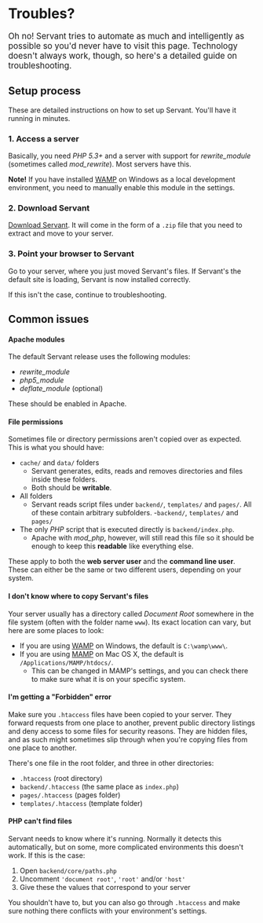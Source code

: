 
# Troubles?

<big>Oh no! Servant tries to automate as much and intelligently as possible so you'd never have to visit this page. Technology doesn't always work, though, so here's a detailed guide on troubleshooting.</big>

## Setup process

These are detailed instructions on how to set up Servant. You'll have it running in minutes.

### 1. Access a server

Basically, you need *PHP 5.3+* and a server with support for *rewrite_module* (sometimes called *mod_rewrite*). Most servers have this.

**Note!** If you have installed [WAMP](http://www.wampserver.com/en/) on Windows as a local development environment, you need to manually enable this module in the settings.



### 2. Download Servant

[Download Servant](https://github.com/Eiskis/Servant/archive/master.zip). It will come in the form of a `.zip` file that you need to extract and move to your server.



### 3. Point your browser to Servant

Go to your server, where you just moved Servant's files. If Servant's the default site is loading, Servant is now installed correctly.

If this isn't the case, continue to troubleshooting.



## Common issues

#### Apache modules

The default Servant release uses the following modules:

- *rewrite_module*
- *php5_module*
- *deflate_module* (optional)

These should be enabled in Apache.



#### File permissions

Sometimes file or directory permissions aren't copied over as expected. This is what you should have:

- `cache/` and `data/` folders
	- Servant generates, edits, reads and removes directories and files inside these folders.
	- Both should be **writable**.
- All folders
	- Servant reads script files under `backend/`, `templates/` and `pages/`. All of these contain arbitrary subfolders.
	-`backend/`, `templates/` and `pages/`
- The only *PHP* script that is executed directly is `backend/index.php`.
	- Apache with *mod_php*, however, will still read this file so it should be enough to keep this **readable** like everything else.

These apply to both the **web server user** and the **command line user**. These can either be the same or two different users, depending on your system.



#### I don't know where to copy Servant's files

Your server usually has a directory called *Document Root* somewhere in the file system (often with the folder name `www`). Its exact location can vary, but here are some places to look:

- If you are using [WAMP](http://www.wampserver.com/en/) on Windows, the default is `C:\wamp\www\`.
- If you are using [MAMP](http://www.mamp.info/en/index.html) on Mac OS X, the default is `/Applications/MAMP/htdocs/`.
	- This can be changed in MAMP's settings, and you can check there to make sure what it is on your specific system.



#### I'm getting a "Forbidden" error

Make sure you `.htaccess` files have been copied to your server. They forward requests from one place to another, prevent public directory listings and deny access to some files for security reasons. They are hidden files, and as such might sometimes slip through when you're copying files from one place to another.

There's one file in the root folder, and three in other directories:

- `.htaccess` (root directory)
- `backend/.htaccess` (the same place as `index.php`)
- `pages/.htaccess` (pages folder)
- `templates/.htaccess` (template folder)



#### PHP can't find files

Servant needs to know where it's running. Normally it detects this automatically, but on some, more complicated environments this doesn't work. If this is the case:

1. Open `backend/core/paths.php`
2. Uncomment `'document root'`, `'root'` and/or `'host'`
3. Give these the values that correspond to your server

You shouldn't have to, but you can also go through `.htaccess` and make sure nothing there conflicts with your environment's settings.
